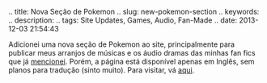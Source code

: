 .. title: Nova Seção de Pokemon
.. slug: new-pokemon-section
.. keywords: 
.. description: 
.. tags: Site Updates, Games, Audio, Fan-Made
.. date: 2013-12-03 21:54:43

Adicionei uma nova seção de Pokemon ao site, principalmente para publicar meus arranjos de músicas e os áudio dramas das minhas fan fics que já [mencionei](/pt/blog/twitter-and-updates). Porém, a página está disponível apenas em Inglês, sem planos para tradução (sinto muito). Para visitar, vá [aqui][pkm].

[pkm]: /en/pokemon
